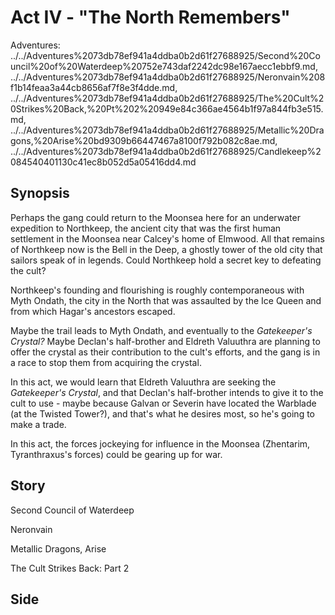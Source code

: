 # Act IV - "The North Remembers"

Adventures: ../../Adventures%2073db78ef941a4ddba0b2d61f27688925/Second%20Council%20of%20Waterdeep%20752e743daf2242dc98e167aecc1ebbf9.md, ../../Adventures%2073db78ef941a4ddba0b2d61f27688925/Neronvain%208f1b14feaa3a44cb8656af7f8e3f4dde.md, ../../Adventures%2073db78ef941a4ddba0b2d61f27688925/The%20Cult%20Strikes%20Back,%20Pt%202%20949e84c366ae4564b1f97a844fb3e515.md, ../../Adventures%2073db78ef941a4ddba0b2d61f27688925/Metallic%20Dragons,%20Arise%20bd9309b66447467a8100f792b082c8ae.md, ../../Adventures%2073db78ef941a4ddba0b2d61f27688925/Candlekeep%2084540401130c41ec8b052d5a05416dd4.md

## Synopsis

Perhaps the gang could return to the Moonsea here for an underwater expedition to Northkeep, the ancient city that was the first human settlement in the Moonsea near Calcey's home of Elmwood. All that remains of Northkeep now is the Bell in the Deep, a ghostly tower of the old city that sailors speak of in legends. Could Northkeep hold a secret key to defeating the cult?

Northkeep's founding and flourishing is roughly contemporaneous with Myth Ondath, the city in the North that was assaulted by the Ice Queen and from which Hagar's ancestors escaped.

Maybe the trail leads to Myth Ondath, and eventually to the *Gatekeeper's Crystal?* Maybe Declan's half-brother and Eldreth Valuuthra are planning to offer the crystal as their contribution to the cult's efforts, and the gang is in a race to stop them from acquiring the crystal.

In this act, we would learn that Eldreth Valuuthra are seeking the *Gatekeeper's Crystal*, and that Declan's half-brother intends to give it to the cult to use - maybe because Galvan or Severin have located the Warblade (at the Twisted Tower?), and that's what he desires most, so he's going to make a trade.

In this act, the forces jockeying for influence in the Moonsea (Zhentarim, Tyranthraxus's forces) could be gearing up for war.

## Story

Second Council of Waterdeep

Neronvain

Metallic Dragons, Arise

The Cult Strikes Back: Part 2

## Side
